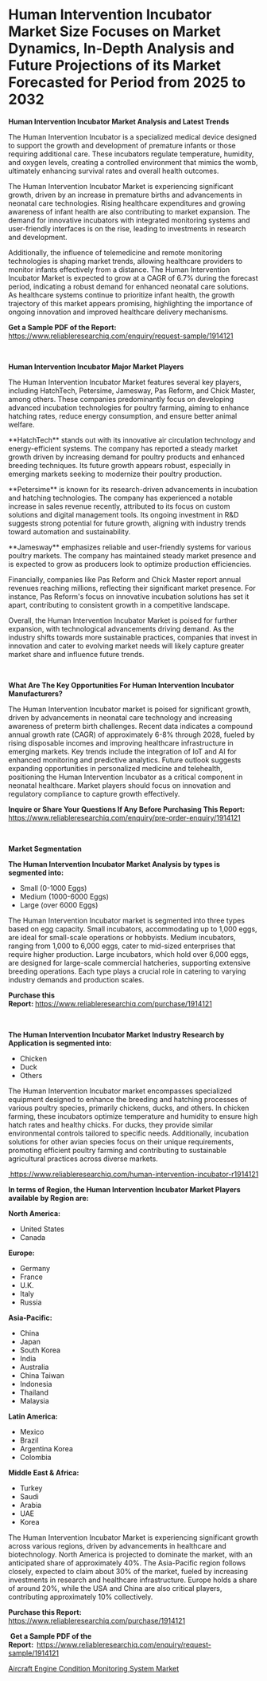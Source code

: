 <p><h1>Human Intervention Incubator Market Size Focuses on Market Dynamics, In-Depth Analysis and Future Projections of its Market Forecasted for Period from 2025 to 2032</h1></p><p><strong>Human Intervention Incubator Market Analysis and Latest Trends</strong></p>
<p><p>The Human Intervention Incubator is a specialized medical device designed to support the growth and development of premature infants or those requiring additional care. These incubators regulate temperature, humidity, and oxygen levels, creating a controlled environment that mimics the womb, ultimately enhancing survival rates and overall health outcomes.</p><p>The Human Intervention Incubator Market is experiencing significant growth, driven by an increase in premature births and advancements in neonatal care technologies. Rising healthcare expenditures and growing awareness of infant health are also contributing to market expansion. The demand for innovative incubators with integrated monitoring systems and user-friendly interfaces is on the rise, leading to investments in research and development.</p><p>Additionally, the influence of telemedicine and remote monitoring technologies is shaping market trends, allowing healthcare providers to monitor infants effectively from a distance. The Human Intervention Incubator Market is expected to grow at a CAGR of 6.7% during the forecast period, indicating a robust demand for enhanced neonatal care solutions. As healthcare systems continue to prioritize infant health, the growth trajectory of this market appears promising, highlighting the importance of ongoing innovation and improved healthcare delivery mechanisms.</p></p>
<p><strong>Get a Sample PDF of the Report:&nbsp;</strong> <a href="https://www.reliableresearchiq.com/enquiry/request-sample/1914121?utm_campaign=2788&utm_medium=2&utm_source=Github&utm_content=ia&utm_term=01032025&utm_id=human-intervention-incubator">https://www.reliableresearchiq.com/enquiry/request-sample/1914121</a></p>
<p>&nbsp;</p>
<p><strong>Human Intervention Incubator Major Market Players</strong></p>
<p><p>The Human Intervention Incubator Market features several key players, including HatchTech, Petersime, Jamesway, Pas Reform, and Chick Master, among others. These companies predominantly focus on developing advanced incubation technologies for poultry farming, aiming to enhance hatching rates, reduce energy consumption, and ensure better animal welfare.</p><p>**HatchTech** stands out with its innovative air circulation technology and energy-efficient systems. The company has reported a steady market growth driven by increasing demand for poultry products and enhanced breeding techniques. Its future growth appears robust, especially in emerging markets seeking to modernize their poultry production.</p><p>**Petersime** is known for its research-driven advancements in incubation and hatching technologies. The company has experienced a notable increase in sales revenue recently, attributed to its focus on custom solutions and digital management tools. Its ongoing investment in R&D suggests strong potential for future growth, aligning with industry trends toward automation and sustainability.</p><p>**Jamesway** emphasizes reliable and user-friendly systems for various poultry markets. The company has maintained steady market presence and is expected to grow as producers look to optimize production efficiencies.</p><p>Financially, companies like Pas Reform and Chick Master report annual revenues reaching millions, reflecting their significant market presence. For instance, Pas Reform's focus on innovative incubation solutions has set it apart, contributing to consistent growth in a competitive landscape.</p><p>Overall, the Human Intervention Incubator Market is poised for further expansion, with technological advancements driving demand. As the industry shifts towards more sustainable practices, companies that invest in innovation and cater to evolving market needs will likely capture greater market share and influence future trends.</p></p>
<p>&nbsp;</p>
<p><strong>What Are The Key Opportunities For Human Intervention Incubator Manufacturers?</strong></p>
<p><p>The Human Intervention Incubator market is poised for significant growth, driven by advancements in neonatal care technology and increasing awareness of preterm birth challenges. Recent data indicates a compound annual growth rate (CAGR) of approximately 6-8% through 2028, fueled by rising disposable incomes and improving healthcare infrastructure in emerging markets. Key trends include the integration of IoT and AI for enhanced monitoring and predictive analytics. Future outlook suggests expanding opportunities in personalized medicine and telehealth, positioning the Human Intervention Incubator as a critical component in neonatal healthcare. Market players should focus on innovation and regulatory compliance to capture growth effectively.</p></p>
<p><strong>Inquire or Share Your Questions If Any Before Purchasing This Report:</strong> <a href="https://www.reliableresearchiq.com/enquiry/pre-order-enquiry/1914121?utm_campaign=2788&utm_medium=2&utm_source=Github&utm_content=ia&utm_term=01032025&utm_id=human-intervention-incubator">https://www.reliableresearchiq.com/enquiry/pre-order-enquiry/1914121</a></p>
<p>&nbsp;</p>
<p><strong>Market Segmentation</strong></p>
<p><strong>The Human Intervention Incubator Market Analysis by types is segmented into:</strong></p>
<p><ul><li>Small (0-1000 Eggs)</li><li>Medium (1000-6000 Eggs)</li><li>Large (over 6000 Eggs)</li></ul></p>
<p><p>The Human Intervention Incubator market is segmented into three types based on egg capacity. Small incubators, accommodating up to 1,000 eggs, are ideal for small-scale operations or hobbyists. Medium incubators, ranging from 1,000 to 6,000 eggs, cater to mid-sized enterprises that require higher production. Large incubators, which hold over 6,000 eggs, are designed for large-scale commercial hatcheries, supporting extensive breeding operations. Each type plays a crucial role in catering to varying industry demands and production scales.</p></p>
<p><strong>Purchase this Report:&nbsp;</strong><a href="https://www.reliableresearchiq.com/purchase/1914121?utm_campaign=2788&utm_medium=2&utm_source=Github&utm_content=ia&utm_term=01032025&utm_id=human-intervention-incubator">https://www.reliableresearchiq.com/purchase/1914121</a></p>
<p>&nbsp;</p>
<p><strong>The Human Intervention Incubator Market Industry Research by Application is segmented into:</strong></p>
<p><ul><li>Chicken</li><li>Duck</li><li>Others</li></ul></p>
<p><p>The Human Intervention Incubator market encompasses specialized equipment designed to enhance the breeding and hatching processes of various poultry species, primarily chickens, ducks, and others. In chicken farming, these incubators optimize temperature and humidity to ensure high hatch rates and healthy chicks. For ducks, they provide similar environmental controls tailored to specific needs. Additionally, incubation solutions for other avian species focus on their unique requirements, promoting efficient poultry farming and contributing to sustainable agricultural practices across diverse markets.</p></p>
<p><a href="https://www.reliableresearchiq.com/human-intervention-incubator-r1914121?utm_campaign=2788&utm_medium=2&utm_source=Github&utm_content=ia&utm_term=01032025&utm_id=human-intervention-incubator">&nbsp;https://www.reliableresearchiq.com/human-intervention-incubator-r1914121</a></p>
<p><strong>In terms of Region, the Human Intervention Incubator Market Players available by Region are:</strong></p>
<p>
    <p> <strong> North America: </strong>
        <ul>
            <li>United States</li>
            <li>Canada</li>
        </ul>
        </p> 
    <p> <strong> Europe: </strong>
        <ul>
            <li>Germany</li>
            <li>France</li>
            <li>U.K.</li>
            <li>Italy</li>
            <li>Russia</li>
        </ul>
        </p> 
    <p> <strong> Asia-Pacific: </strong>
        <ul>
            <li>China</li>
            <li>Japan</li>
            <li>South Korea</li>
            <li>India</li>
            <li>Australia</li>
            <li>China Taiwan</li>
            <li>Indonesia</li>
            <li>Thailand</li>
            <li>Malaysia</li>
        </ul>
        </p> 
    <p> <strong> Latin America: </strong>
        <ul>
            <li>Mexico</li>
            <li>Brazil</li>
            <li>Argentina Korea</li>
            <li>Colombia</li>
        </ul>
        </p> 
    <p> <strong> Middle East & Africa: </strong>
        <ul>
            <li>Turkey</li>
            <li>Saudi</li>
            <li>Arabia</li>
            <li>UAE</li>
            <li>Korea</li>
        </ul>
    </p>
    </p>
<p><p>The Human Intervention Incubator Market is experiencing significant growth across various regions, driven by advancements in healthcare and biotechnology. North America is projected to dominate the market, with an anticipated share of approximately 40%. The Asia-Pacific region follows closely, expected to claim about 30% of the market, fueled by increasing investments in research and healthcare infrastructure. Europe holds a share of around 20%, while the USA and China are also critical players, contributing approximately 10% collectively.</p></p>
<p><strong>Purchase this Report: </strong><a href="https://www.reliableresearchiq.com/purchase/1914121?utm_campaign=2788&utm_medium=2&utm_source=Github&utm_content=ia&utm_term=01032025&utm_id=human-intervention-incubator">https://www.reliableresearchiq.com/purchase/1914121</a></p>
<p>&nbsp;<strong>Get a Sample PDF of the Report:&nbsp;&nbsp;</strong><a href="https://www.reliableresearchiq.com/enquiry/request-sample/1914121?utm_campaign=2788&utm_medium=2&utm_source=Github&utm_content=ia&utm_term=01032025&utm_id=human-intervention-incubator">https://www.reliableresearchiq.com/enquiry/request-sample/1914121</a></p>
<p><strong></strong></p>
<p><p><a href="https://github.com/tumacaakesha78/Market-Research-Report-List-1/blob/main/aircraft-engine-condition-monitoring-system-market.md?utm_campaign=2788&utm_medium=2&utm_source=Github&utm_content=ia&utm_term=01032025&utm_id=human-intervention-incubator">Aircraft Engine Condition Monitoring System Market</a></p></p>
